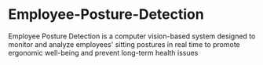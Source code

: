 # Employee-Posture-Detection
Employee Posture Detection is a computer vision-based system designed to monitor and analyze employees' sitting postures in real time to promote ergonomic well-being and prevent long-term health issues
